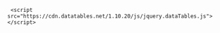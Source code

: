 
   <script src="https://code.jquery.com/jquery-3.3.1.js"></script>
     <script src="https://cdn.datatables.net/1.10.20/js/jquery.dataTables.js"></script>
<script src="https://cdn.datatables.net/rowgroup/1.1.1/js/dataTables.rowGroup.min.js"></script>
<script src="https://cdn.datatables.net/responsive/2.2.3/js/dataTables.responsive.min.js"></script>

<script>
    $(document).ready( function () {
      //window.alert('tst');
      $('#tbData').DataTable(
        {
          paging: false,
          order: [
              [1, 'asc'],
              [2, 'asc'],
              [3, 'asc']  
                ],
        rowGroup: {
            dataSrc: 1
        }
        }
      );
      } );</script>
